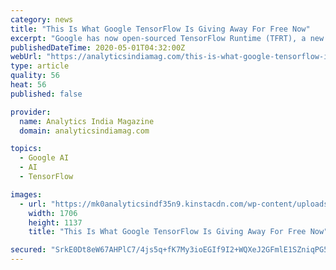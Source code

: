 ```yaml
---
category: news
title: "This Is What Google TensorFlow Is Giving Away For Free Now"
excerpt: "Google has now open-sourced TensorFlow Runtime (TFRT), a new runtime that will replace the existing TensorFlow runtime."
publishedDateTime: 2020-05-01T04:32:00Z
webUrl: "https://analyticsindiamag.com/this-is-what-google-tensorflow-is-giving-away-for-free-now/"
type: article
quality: 56
heat: 56
published: false

provider:
  name: Analytics India Magazine
  domain: analyticsindiamag.com

topics:
  - Google AI
  - AI
  - TensorFlow

images:
  - url: "https://mk0analyticsindf35n9.kinstacdn.com/wp-content/uploads/2020/04/aim_tfds.jpg"
    width: 1706
    height: 1137
    title: "This Is What Google TensorFlow Is Giving Away For Free Now"

secured: "SrkE0Dt8eW67AHPlC7/4js5q+fK7My3ioEGIf9I2+WQXeJ2GFmlE1SZniqPG5PUZUoMB/Spgm+WjVTHAYo9tCiMKQkU8QQXR21V+LTRsypWUHXu4Ki5iHTBGZvpCTBc805yCMuTB6toE4AOOng+rOrwRWTpEIawANTXTaYToVag+++Gjj+i+PuAGPqd/aLAIFpL1RnoiG0LRAfe1230gPwyzAIDcv5mjBTzD+wED3bLR0d1rPXWeaiGgTw5uBNPnN+a7/d7M0DcetPgQPwvB34U9o7nrSPkWwbvsXeeBDYUaNg8bTspzK241itJxO0Kh0ENSbDLAYkuhrjo385owjnfsl5QxUSYH78AoS5+JxwtIfJfQNOQwIlKKKTmS9t6xCigLpGGLUBQusW/cjab06IwTnjcZbw2AdNarWYZNgiZ5WTZyIyXqsB0uZe5mpRwf28oW1d0FT8qZe5Nsb2lRCaddnAEiKalFqKDwBxX2VEw=;YwS/W0bqZ/iG874K4aENSw=="
---
```


